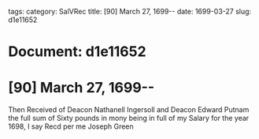 tags: 
category: SalVRec
title: [90] March 27, 1699--
date: 1699-03-27
slug: d1e11652




# Document: d1e11652


# [90] March 27, 1699--

Then Received of Deacon Nathanell Ingersoll and Deacon Edward Putnam the full sum of Sixty pounds in mony being in full of my Salary for the year 1698, I say Recd per me  Joseph Green
